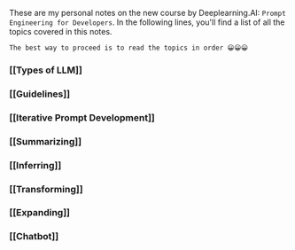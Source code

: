 
These are  my personal notes on the new course by Deeplearning.AI: `Prompt Engineering for Developers`.  In the following lines, you'll find a list of all the topics covered in this notes. 

```
The best way to proceed is to read the topics in order 😀😀😀
```

### [[Types of LLM]]

### [[Guidelines]]

### [[Iterative Prompt Development]]

### [[Summarizing]]

### [[Inferring]]

### [[Transforming]]

### [[Expanding]]

### [[Chatbot]]


